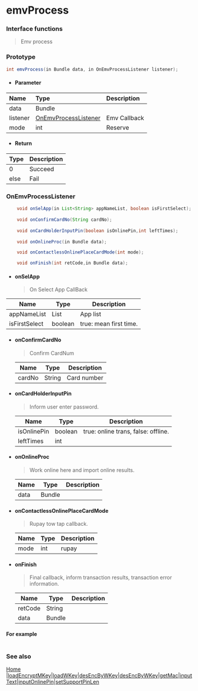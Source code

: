 
# emvProcess

### Interface functions
> Emv process

### Prototype

```java
int emvProcess(in Bundle data, in OnEmvProcessListener listener);
```

- #### Parameter
| Name     | Type                                          | Description  |
| :------- | :-------------------------------------------- | :----------- |
| data     | Bundle                                        |              |
| listener | [OnEmvProcessListener](#OnEmvProcessListener) | Emv Callback |
| mode     | int                                           | Reserve      |

- #### Return
| Type | Description |
| :--- | :---------- |
| 0    | Succeed     |
| else | Fail        |

### OnEmvProcessListener

```java
	void onSelApp(in List<String> appNameList, boolean isFirstSelect);
	
	void onConfirmCardNo(String cardNo);
	
	void onCardHolderInputPin(boolean isOnlinePin,int leftTimes);
	
	void onOnlineProc(in Bundle data);

    void onContactlessOnlinePlaceCardMode(int mode);

	void onFinish(int retCode,in Bundle data);
```

- #### onSelApp

  > On Select App CallBack

| Name          | Type    | Description            |
| ------------- | ------- | ---------------------- |
| appNameList   | List    | App list               |
| isFirstSelect | boolean | true: mean first time. |

- #### onConfirmCardNo

  > Confirm CardNum

  | Name   | Type   | Description |
  | ------ | ------ | ----------- |
  | cardNo | String | Card number |

- #### onCardHolderInputPin

  > Inform user  enter password.
  
  | Name        | Type    | Description                         |
  | ----------- | ------- | ----------------------------------- |
  | isOnlinePin | boolean | true: online trans, false: offline. |
  | leftTimes   | int     |                                     |
  
- #### onOnlineProc

  > Work online here and import online results.

  | Name | Type   | Description |
  | ---- | ------ | ----------- |
  | data | Bundle |             |

- #### onContactlessOnlinePlaceCardMode

  > Rupay tow tap callback.
  
  | Name | Type | Description |
  | ---- | ---- | ----------- |
  | mode | int  | rupay       |


- #### onFinish

  > Final callback, inform transaction results, transaction error information.
  
  | Name    | Type   | Description |
  | ------- | ------ | ----------- |
  | retCode | String |             |
  | data    | Bundle |             |



#### For example

```java

```


### See also

[Home](../README.md) |[loadEncryptMKey](loadEncryptMKey.md)|[loadWKey](loadWKey.md)|[desEncByWKey](desEncByWKey.md)|[desEncByWKey](desEncByWKey.md)|[getMac](getMac.md)|[inputText](inputText.md)|[inputOnlinePin](inputOnlinePin.md)|[setSupportPinLen](setSupportPinLen.md)

